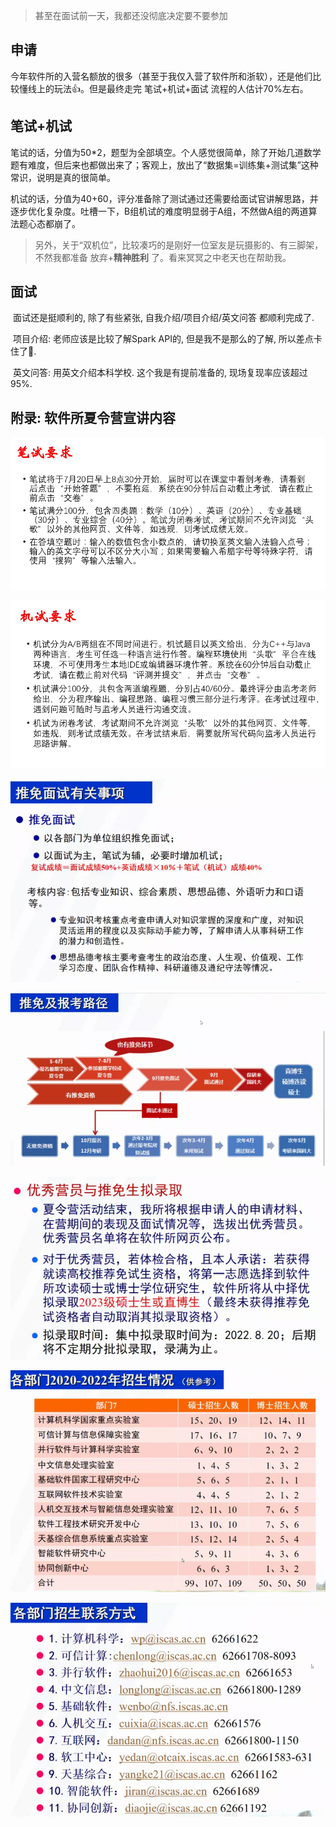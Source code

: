 > 甚至在面试前一天，我都还没彻底决定要不要参加

## 申请

​	今年软件所的入营名额放的很多（甚至于我仅入营了软件所和浙软），还是他们比较懂线上的玩法👍。但是最终走完 笔试+机试+面试 流程的人估计70%左右。



## 笔试+机试

​	笔试的话，分值为50*2，题型为全部填空。个人感觉很简单，除了开始几道数学题有难度，但后来也都做出来了；客观上，放出了“数据集=训练集+测试集”这种常识，说明是真的很简单。

​	机试的话，分值为40+60，评分准备除了测试通过还需要给面试官讲解思路，并逐步优化复杂度。吐槽一下，B组机试的难度明显弱于A组，不然做A组的两道算法题心态都崩了。



> ​	另外，关于“双机位”，比较凑巧的是刚好一位室友是玩摄影的、有三脚架，不然我都准备 放弃+**精神胜利** 了。看来冥冥之中老天也在帮助我。



## 面试

​	面试还是挺顺利的, 除了有些紧张, 自我介绍/项目介绍/英文问答 都顺利完成了. 

​	项目介绍: 老师应该是比较了解Spark API的, 但是我不是那么的了解, 所以差点卡住了🤣.

​	英文问答: 用英文介绍本科学校. 这个我是有提前准备的, 现场复现率应该超过95%. 



## 附录: 软件所夏令营宣讲内容

![笔试](./2022-07-img/iscas/笔试.png)



![机试](./2022-07-img/iscas/机试.png)



![面试](./2022-07-img/iscas/部门面试内容.png)



![申请流程](./2022-07-img/iscas/申请流程.png)



![优秀营员](./2022-07-img/iscas/优秀营员.png)



![往年招生情况](./2022-07-img/iscas/往年招生情况.png)



![部门联系方式](./2022-07-img/iscas/部门联系方式.png)

